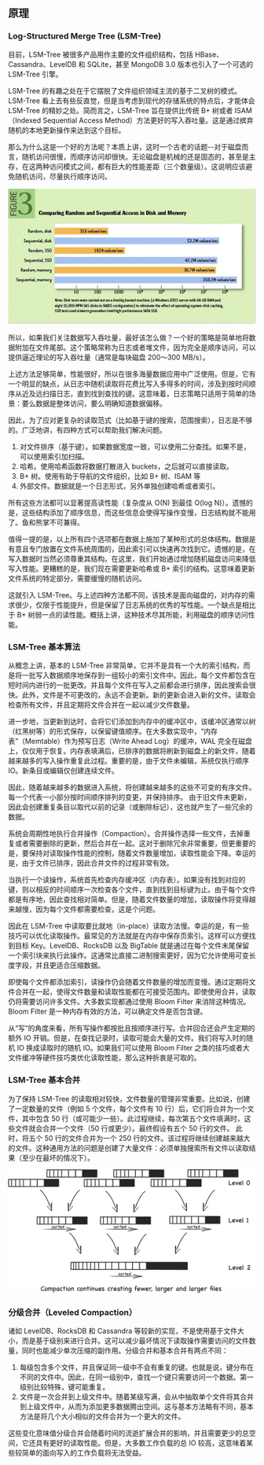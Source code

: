 ## 原理
### Log-Structured Merge Tree (LSM-Tree)
目前，LSM-Tree 被很多产品用作主要的文件组织结构，包括 HBase、Cassandra、LevelDB 和 SQLite，甚至 MongoDB 3.0 版本也引入了一个可选的 LSM-Tree 引擎。

LSM-Tree 的有趣之处在于它摆脱了文件组织领域主流的基于二叉树的模式。LSM-Tree 看上去有些反直觉，但是当考虑到现代的存储系统的特点后，才能体会 LSM-Tree 的精妙之处。简而言之，LSM-Tree 旨在提供比传统 B+ 树或者 ISAM（Indexed Sequential Access Method）方法更好的写入吞吐量。这是通过摈弃随机的本地更新操作来达到这个目标。

那么为什么这是一个好的方法呢？本质上讲，这时一个古老的话题--对于磁盘而言，随机访问很慢，而顺序访问却很快。无论磁盘是机械的还是固态的，甚至是主存，在这两种访问模式之间，都有巨大的性能差距（三个数量级）。这说明应该避免随机访问，尽量执行顺序访问。

<img src='./imgs/gulf-of-random-sequential.jpg'>

所以，如果我们关注数据写入吞吐量，最好该怎么做？一个好的策略是简单地将数据附加在文件尾部。这个策略常称为日志或者堆文件，因为完全是顺序访问，可以提供逼近理论的写入吞吐量（通常是每块磁盘 200～300 MB/s）。

上述方法足够简单，性能很好，所以在很多海量数据应用中广泛使用。但是，它有一个明显的缺点，从日志中随机读取将花费比写入多得多的时间，涉及到按时间顺序从近及远扫描日志，直到找到查找的键。这意味着，日志策略只适用于简单的场景：要么数据是整体访问，要么明确知道数据偏移。

因此，为了应对更复杂的读取范式（比如基于键的搜索，范围搜索），日志是不够的。广泛地讲，有四种方式可以帮助我们解决问题。
1. 对文件排序（基于键）。如果数据宽度一致，可以使用二分查找。如果不是，可以使用索引加扫描。
2. 哈希。使用哈希函数将数据打散进入 buckets，之后就可以直接读取。
3. B+ 树。使用有助于导航的文件组织，比如 B+ 树、ISAM 等
4. 外部文件。数据就是一个日志形式，另外单独创建哈希或者索引。

所有这些方法都可以显著提高读性能（复杂度从 O(N) 到最佳 O(log N)）。遗憾的是，这些结构添加了顺序信息，而这些信息会使得写操作变慢，日志结构就不能用了。鱼和熊掌不可兼得。

值得一提的是，以上所有四个选项都在数据上施加了某种形式的总体结构。数据是有意且专门放置在文件系统周围的，因此索引可以快速再次找到它。遗憾的是，在写入数据时当然必须尊重其结构。在这里，我们开始通过增加随机磁盘访问来降低写入性能。更糟糕的是，我们现在需要更新哈希或 B+ 索引的结构。这意味着更新文件系统的特定部分，需要缓慢的随机访问。

这就引入 LSM-Tree。与上述四种方法都不同，该技术是面向磁盘的，对内存的需求很少，仅限于性能提升，但是保留了日志系统的优秀的写性能。一个缺点是相比于 B+ 树弱一点的读性能。概括上讲，这种技术尽其所能，利用磁盘的顺序访问性能。

### LSM-Tree 基本算法
从概念上讲，基本的 LSM-Tree 非常简单，它并不是具有一个大的索引结构，而是将一批写入数据顺序地保存到一组较小的索引文件中。因此，每个文件都包含在短时间内进行的一批更改。并且每个文件在写入之前都会进行排序，因此搜索会很快。此外，文件是不可更改的，永远不会更新。新的更新会进入新的文件。读取会检查所有文件，并且定期将文件合并在一起以减少文件数量。

进一步地，当更新到达时，会将它们添加到内存中的缓冲区中，该缓冲区通常以树（红黑树等）的形式保存，以保留键值顺序。在大多数实现中，“内存表”（Memtable）作为预写日志（Write Ahead Log）的缓冲，WAL 完全在磁盘上，仅仅用于恢复。内存表填满后，已排序的数据将刷新到磁盘上的新文件，随着越来越多的写入操作重复此过程。重要的是，由于文件未编辑，系统仅执行顺序 IO。新条目或编辑仅创建连续文件。

因此，随着越来越多的数据进入系统，将创建越来越多的这些不可变的有序文件。每一个代表一小部分按时间顺序排列的变更，并保持排序。
由于旧文件未更新，因此会创建重复条目以取代以前的记录（或删除标记），这也就产生了一些冗余的数据。

系统会周期性地执行合并操作（Compaction）。合并操作选择一些文件，去掉重复或者需要删除的更新，然后合并在一起。这对于删除冗余非常重要，但更重要的是，要保持对读取操作性能的控制，随着文件数量增加，读取性能会下降。幸运的是，由于文件已排序，因此合并文件的过程非常有效。

当执行一个读操作，系统首先检查内存缓冲区（内存表）。如果没有找到对应的键，则以相反的时间顺序一次检查各个文件，直到找到目标键为止。由于每个文件都是有序地，因此查找相对简单。但是，随着文件数量的增加，读取操作将变得越来越慢，因为每个文件都需要检查，这是个问题。

因此在 LSM-Tree 中读取要比就地（in-place）读取方法慢。幸运的是，有一些技巧可以优化读取操作。最常见的方法就是在内存中保存页索引。这样可以方便找到目标 Key。LevelDB、RocksDB 以及 BigTable 就是通过在每个文件末尾保留一个索引块来执行此操作。这通常比直接二进制搜索更好，因为它允许使用可变长度字段，并且更适合压缩数据。

即使每个文件都添加索引，读操作仍会随着文件数量的增加而变慢。通过定期将文件合并在一起，使得文件数量和读取性能都在可接受范围内。即使使用合并，读取仍将需要访问许多文件。大多数实现都通过使用 Bloom Filter 来消除这种情况。Bloom Filter 是一种内存有效的方法，可以确定文件是否包含键。

从“写”的角度来看，所有写操作都按批且按顺序进行写。合并回合还会产生定期的额外 IO 开销。但是，在查找记录时，读取可能会大量的文件。我们将写入时的随机 IO 换成读取时的随机 IO。如果我们可以使用 Bloom Filter 之类的技巧或者大文件缓冲等硬件技巧类优化读取性能，那么这种折衷是可取的。

### LSM-Tree 基本合并
为了保持 LSM-Tree 的读取相对较快，文件数量的管理非常重要。比如说，创建了一定数量的文件（例如 5 个文件，每个文件有 10 行）后，它们将合并为一个文件，其中包含 50 行（或可能少一些）。此过程继续，每次第五个文件填满时，这些文件就会合并一个文件（50 行或更少）。最终假设有五个 50 行的文件。 此时，将五个 50 行的文件合并为一个 250 行的文件。该过程将继续创建越来越大的文件。这种通用方法的问题是创建了大量文件：必须单独搜索所有文件以读取结果（至少在最坏的情况下）。

<img src='./imgs/basic-compaction.png'>

### 分级合并（Leveled Compaction）
诸如 LevelDB、RocksDB 和 Cassandra 等较新的实现，不是使用基于文件大小，而是基于级别来进行合并。这可以减少最坏情况下读取操作需要访问的文件数量，同时也能减少单次压缩的副作用。分级合并和基本合并有两点不同：
1. 每级包含多个文件，并且保证同一级中不会有重复的键。也就是说，键分布在不同的文件中。因此，在同一级别中，查找一个键只需要访问一个数据。第一级别比较特殊，键可能重复。
2. 文件是一次合并到上级文件中。随着某级写满，会从中抽取单个文件将其合并到上级文件中，从而为添加更多数据腾出空间。这与基本方法略有不同，基本方法是将几个大小相似的文件合并为一个更大的文件。

这些变化意味值分级合并会随着时间的流逝扩展合并的影响，并且需要更少的总空间，它还具有更好的读取性能。但是，大多数工作负载的总 IO 较高，这意味着某些较简单的面向写入的工作负载将无法受益。